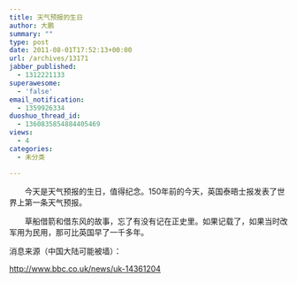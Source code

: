 ```yaml
---
title: 天气预报的生日
author: 大鹏
summary: ""
type: post
date: 2011-08-01T17:52:13+00:00
url: /archives/13171
jabber_published:
  - 1312221133
superawesome:
  - 'false'
email_notification:
  - 1359926334
duoshuo_thread_id:
  - 1360835854884405469
views:
  - 4
categories:
  - 未分类

---
```

　　今天是天气预报的生日，值得纪念。150年前的今天，英国泰晤士报发表了世界上第一条天气预报。
  
　　草船借箭和借东风的故事，忘了有没有记在正史里。如果记载了，如果当时改军用为民用，那可比英国早了一千多年。

消息来源（中国大陆可能被墙）：
  
<http://www.bbc.co.uk/news/uk-14361204>
